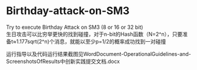 # Birthday-attack-on-SM3
Try to execute Birthday Attack on SM3 (8 or 16 or 32 bit)   
生日攻击可以比穷举更快的找到碰撞，对于n-bit的Hash函数（N=2^n），只要准备t≈1.177sqrt(2^n)个消息，就能以至少p=1/2的概率成功找到一对碰撞 

运行指导以及代码运行结果截图见WordDocument-OperationalGuidelines-and-ScreenshotsOfResults中创新实践提交文档.docx
